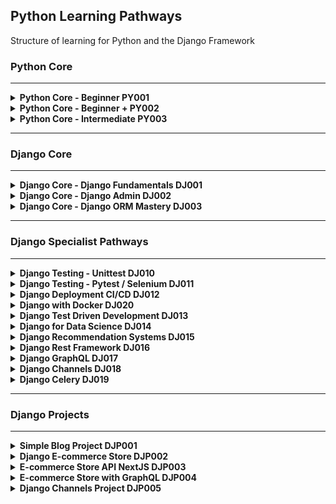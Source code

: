 ## **Python Learning Pathways**

Structure of learning for Python and the Django Framework


### **Python Core**
---
<details>
<summary><b>Python Core - Beginner PY001</b>
</summary>
<br>
This course is the beginning of the journey to Python and Django proficiency. Here is this course we work from the ground up, learning how to work with various data types, variables, mathematical operations as well as capturing input from a user and controlling the flow of your programs. The course is presented in a practical example format, we work through a number of examples and then test your knowledge through code challenges.
<br><br>
Link to Tutorial: TBC
</details>
<details>
<summary><b>Python Core - Beginner + PY002</b>
</summary>
<br>
This course is the beginning of the journey to Python proficiency.
<br><br>
Link to Tutorial: TBC
</details>
<details>
<summary><b>Python Core - Intermediate PY003</b>
</summary>
<br>
This course is the beginning of the journey to Python proficiency.
<br><br>
Link to Tutorial: TBC
</details>

---
### **Django Core**
---
<details>
<summary><b>Django Core - Django Fundamentals DJ001</b>
</summary>
<br>
This course is the beginning of the journey to Python and Django proficiency. 
<br><br>
Link to Tutorial: TBC
</details>

<details>
<summary><b>Django Core - Django Admin DJ002</b>
</summary>
<br>
This course is the beginning of the journey to Python and Django proficiency. 
<br><br>
Link to Tutorial: TBC
</details>

<details>
<summary><b>Django Core - Django ORM Mastery DJ003</b>
</summary>
<br>
This course is the beginning of the journey to Python and Django proficiency. 
<br><br>
Link to Tutorial: TBC
</details>

---
### **Django Specialist Pathways**
---

<details>
<summary><b>Django Testing - Unittest DJ010</b>
</summary>
<br>
This course is the beginning of the journey to Python and Django proficiency. 
<br><br>
Link to Tutorial: TBC
</details>

<details>
<summary><b>Django Testing - Pytest / Selenium DJ011</b>
</summary>
<br>
This course is the beginning of the journey to Python and Django proficiency. 
<br><br>
Link to Tutorial: TBC
</details>

<details>
<summary><b>Django Deployment CI/CD DJ012</b>
</summary>
<br>
This course is the beginning of the journey to Python and Django proficiency. 
<br><br>
Link to Tutorial: TBC
</details>

<details>
<summary><b>Django with Docker DJ020</b>
</summary>
<br>
This course is the beginning of the journey to Python and Django proficiency. 
<br><br>
Link to Tutorial: TBC
</details>

<details>
<summary><b>Django Test Driven Development DJ013</b>
</summary>
<br>
This course is the beginning of the journey to Python and Django proficiency. 
<br><br>
Link to Tutorial: TBC
</details>

<details>
<summary><b>Django for Data Science DJ014</b>
</summary>
<br>
This course is the beginning of the journey to Python and Django proficiency. 
<br><br>
Link to Tutorial: TBC
</details>

<details>
<summary><b>Django Recommendation Systems DJ015</b>
</summary>
<br>
This course is the beginning of the journey to Python and Django proficiency. 
<br><br>
Link to Tutorial: TBC
</details>

<details>
<summary><b>Django Rest Framework DJ016</b>
</summary>
<br>
This course is the beginning of the journey to Python and Django proficiency. 
<br><br>
Link to Tutorial: TBC
</details>

<details>
<summary><b>Django GraphQL DJ017</b>
</summary>
<br>
This course is the beginning of the journey to Python and Django proficiency. 
<br><br>
Link to Tutorial: TBC
</details>

<details>
<summary><b>Django Channels DJ018</b>
</summary>
<br>
This course is the beginning of the journey to Python and Django proficiency. 
<br><br>
Link to Tutorial: TBC
</details>

<details>
<summary><b>Django Celery DJ019</b>
</summary>
<br>
This course is the beginning of the journey to Python and Django proficiency. 
<br><br>
Link to Tutorial: TBC
</details>

---
### **Django Projects**
---

<details>
<summary><b>Simple Blog Project DJP001</b>
</summary>
<br>
This course is the beginning of the journey to Python and Django proficiency. 
<br><br>
Link to Tutorial: TBC
</details>

<details>
<summary><b>Django E-commerce Store DJP002</b>
</summary>
<br>
This course is the beginning of the journey to Python and Django proficiency. 
<br><br>
Link to Tutorial: TBC
</details>

<details>
<summary><b>E-commerce Store API NextJS DJP003</b>
</summary>
<br>
This course is the beginning of the journey to Python and Django proficiency. 
<br><br>
Link to Tutorial: TBC
</details>

<details>
<summary><b>E-commerce Store with GraphQL DJP004</b>
</summary>
<br>
This course is the beginning of the journey to Python and Django proficiency. 
<br><br>
Link to Tutorial: TBC
</details>

<details>
<summary><b>Django Channels Project DJP005</b>
</summary>
<br>
This course is the beginning of the journey to Python and Django proficiency. 
<br><br>
Link to Tutorial: TBC
</details>



